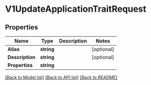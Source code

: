 # V1UpdateApplicationTraitRequest

## Properties

Name | Type | Description | Notes
------------ | ------------- | ------------- | -------------
**Alias** | **string** |  | [optional] 
**Description** | **string** |  | [optional] 
**Properties** | **string** |  | 

[[Back to Model list]](../README.md#documentation-for-models) [[Back to API list]](../README.md#documentation-for-api-endpoints) [[Back to README]](../README.md)


